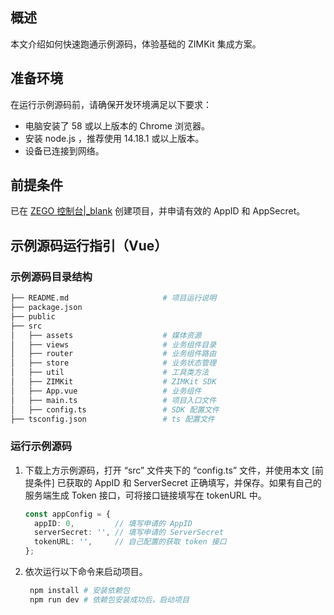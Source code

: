 ## 概述

本文介绍如何快速跑通示例源码，体验基础的 ZIMKit 集成方案。

## 准备环境

在运行示例源码前，请确保开发环境满足以下要求：

- 电脑安装了 58 或以上版本的 Chrome 浏览器。
- 安装 node.js ，推荐使用 14.18.1 或以上版本。
- 设备已连接到网络。

## 前提条件

已在 [ZEGO 控制台\|_blank](https://console.zego.im) 创建项目，并申请有效的 AppID 和 AppSecret。

## 示例源码运行指引（Vue）

### 示例源码目录结构

```bash
├── README.md                     # 项目运行说明
├── package.json
├── public
├── src
│   ├── assets                    # 媒体资源
│   ├── views                     # 业务组件目录
│   ├── router                    # 业务组件路由
│   ├── store                     # 业务状态管理
│   ├── util                      # 工具类方法
│   ├── ZIMKit                    # ZIMKit SDK
│   ├── App.vue                   # 业务组件
│   ├── main.ts                   # 项目入口文件
│   ├── config.ts                 # SDK 配置文件
├── tsconfig.json                 # ts 配置文件
```

### 运行示例源码

1. 下载上方示例源码，打开 “src” 文件夹下的 “config.ts” 文件，并使用本文 [前提条件] 已获取的 AppID 和 ServerSecret 正确填写，并保存。如果有自己的服务端生成 Token 接口，可将接口链接填写在 tokenURL 中。

   ```typescript
   const appConfig = {
     appID: 0,         // 填写申请的 AppID
     serverSecret: '', // 填写申请的 ServerSecret
     tokenURL: '',     // 自己配置的获取 token 接口
   };
   ```

2. 依次运行以下命令来启动项目。

   ```bash
    npm install # 安装依赖包
    npm run dev # 依赖包安装成功后，启动项目
   ```
